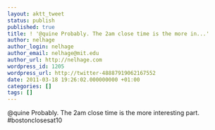 ```yaml
---
layout: aktt_tweet
status: publish
published: true
title: ! '@quine Probably. The 2am close time is the more in...'
author: nelhage
author_login: nelhage
author_email: nelhage@mit.edu
author_url: http://nelhage.com
wordpress_id: 1205
wordpress_url: http://twitter-48887919062167552
date: 2011-03-18 19:26:02.000000000 +01:00
categories: []
tags: []
---
```

@quine Probably. The 2am close time is the more interesting part. #bostonclosesat10
